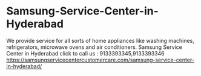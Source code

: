 # Samsung-Service-Center-in-Hyderabad
We provide service for all sorts of home appliances like washing machines, refrigerators, microwave ovens and air conditioners. Samsung Service Center in Hyderabad click to call us : 9133393345,9133393346 https://samsungservicecentercustomercare.com/samsung-service-center-in-hyderabad/
